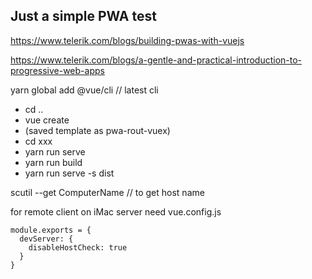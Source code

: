 ## Just a simple PWA test ##
https://www.telerik.com/blogs/building-pwas-with-vuejs

https://www.telerik.com/blogs/a-gentle-and-practical-introduction-to-progressive-web-apps

yarn global add @vue/cli    // latest cli

- cd ..
- vue create
- (saved template as pwa-rout-vuex)
- cd xxx
- yarn run serve
- yarn run build
- yarn run serve -s dist

scutil --get ComputerName   // to get host name

for remote client on iMac server need vue.config.js
```
module.exports = {
  devServer: {
    disableHostCheck: true
  }
}
```